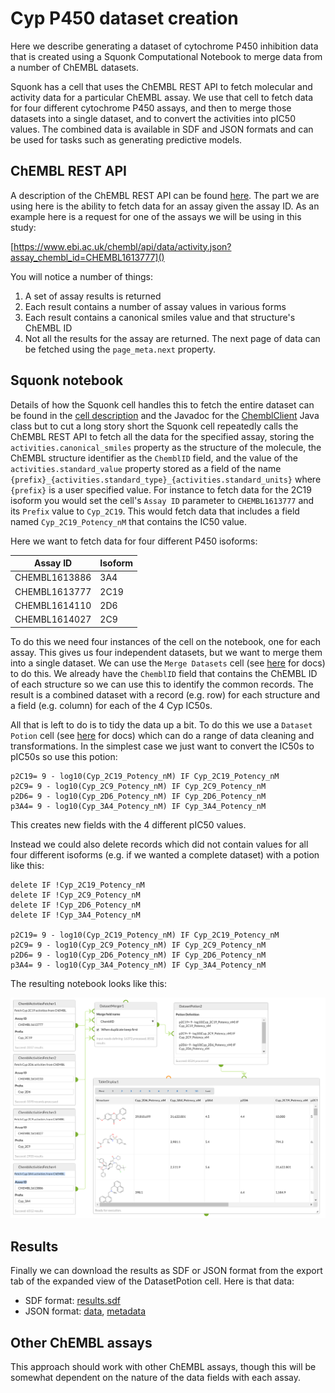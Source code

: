 # Cyp P450 dataset creation

Here we describe generating a dataset of cytochrome P450 inhibition data that is created using a Squonk Computational
Notebook to merge data from a number of ChEMBL datasets.

Squonk has a cell that uses the ChEMBL REST API to fetch molecular and activity data for a particular ChEMBL assay.
We use that cell to fetch data for four different cytochrome P450 assays, and then to merge those datasets into a single
dataset, and to convert the activities into pIC50 values. The combined data is available in SDF and JSON formats and can
be used for tasks such as generating predictive models.

## ChEMBL REST API

A description of the ChEMBL REST API can be found
[here](https://chembl.gitbook.io/chembl-interface-documentation/web-services/chembl-data-web-services).
The part we are using here is the ability to fetch data for an assay given the assay ID.
As an example here is a request for one of the assays we will be using in this study:

[https://www.ebi.ac.uk/chembl/api/data/activity.json?assay_chembl_id=CHEMBL1613777]()

You will notice a number of things:

1. A set of assay results is returned
1. Each result contains a number of assay values in various forms
1. Each result contains a canonical smiles value and that structure's ChEMBL ID
1. Not all the results for the assay are returned. The next page of data can be fetched using the `page_meta.next` property.

## Squonk notebook

Details of how the Squonk cell handles this to fetch the entire dataset can be found in the 
[cell description](https://squonk.it/docs/cells/ChEMBL%20Activities%20Fetcher/)
and the Javadoc for the [ChemblClient](https://github.com/InformaticsMatters/squonk/blob/63386998ea67db4260e11db1f4566aebd7f93fc8/components/common-utils/src/main/groovy/org/squonk/chembl/ChemblClient.java) 
Java class but to cut a long story short the Squonk cell repeatedly calls the ChEMBL REST API to fetch all the data for the specified
assay, storing the `activities.canonical_smiles` property as the structure of the molecule, the ChEMBL structure identifier
as the `ChemblID` field, and the value of the `activities.standard_value` property stored as a field of the name 
`{prefix}_{activities.standard_type}_{activities.standard_units}`
where `{prefix}` is a user specified value. For instance to fetch data for the 2C19 isoform you would set the cell's `Assay ID` 
parameter to `CHEMBL1613777` and its `Prefix` value to `Cyp_2C19`. This would fetch data that includes a field named
`Cyp_2C19_Potency_nM` that contains the IC50 value.

Here we want to fetch data for four different P450 isoforms:

| Assay ID      | Isoform |
|---------------|---------|
| CHEMBL1613886 | 3A4 |
| CHEMBL1613777 | 2C19 |
| CHEMBL1614110 | 2D6 |
| CHEMBL1614027 | 2C9 |

To do this we need four instances of the cell on the notebook, one for each assay. This gives us four independent datasets, 
but we want to merge them into a single dataset. We can use the `Merge Datasets` cell (see 
[here](https://squonk.it/docs/cells/Merge%20Datasets/) for docs) to do this. We already have the `ChemblID` field that 
contains the ChEMBL ID of each structure so we can use this to identify the common records. The result is a combined dataset
with a record (e.g. row) for each structure and a field (e.g. column) for each of the 4 Cyp IC50s.

All that is left to do is to tidy the data up a bit. To do this we use a `Dataset Potion` cell (see 
[here](https://squonk.it/docs/cells/Dataset%20Potion/) for docs) which can do a range of data cleaning and transformations.
In the simplest case we just want to convert the IC50s to pIC50s so use this potion:

```
p2C19= 9 - log10(Cyp_2C19_Potency_nM) IF Cyp_2C19_Potency_nM
p2C9= 9 - log10(Cyp_2C9_Potency_nM) IF Cyp_2C9_Potency_nM
p2D6= 9 - log10(Cyp_2D6_Potency_nM) IF Cyp_2D6_Potency_nM
p3A4= 9 - log10(Cyp_3A4_Potency_nM) IF Cyp_3A4_Potency_nM
``` 

This creates new fields with the 4 different pIC50 values.

Instead we could also delete records which did not contain values for all four different isoforms (e.g. if we wanted a 
complete dataset) with a potion like this:

```
delete IF !Cyp_2C19_Potency_nM
delete IF !Cyp_2C9_Potency_nM
delete IF !Cyp_2D6_Potency_nM
delete IF !Cyp_3A4_Potency_nM

p2C19= 9 - log10(Cyp_2C19_Potency_nM) IF Cyp_2C19_Potency_nM
p2C9= 9 - log10(Cyp_2C9_Potency_nM) IF Cyp_2C9_Potency_nM
p2D6= 9 - log10(Cyp_2D6_Potency_nM) IF Cyp_2D6_Potency_nM
p3A4= 9 - log10(Cyp_3A4_Potency_nM) IF Cyp_3A4_Potency_nM
``` 

The resulting notebook looks like this:

![notebook](notebook.png "Notebook screenshot")


## Results

Finally we can download the results as SDF or JSON format from the export tab of the expanded view of the DatasetPotion cell.
Here is that data:

- SDF format: [results.sdf]()
- JSON format: [data](results.json), [metadata](results_metadata.json)

## Other ChEMBL assays

This approach should work with other ChEMBL assays, though this will be somewhat dependent on the nature of the data fields 
with each assay.
